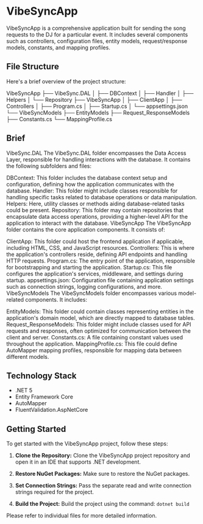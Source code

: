 # VibeSyncApp

VibeSyncApp is a comprehensive application built for sending the song requests to the DJ for a particular event. It includes several components such as controllers, configuration files, entity models, request/response models, constants, and mapping profiles.

## File Structure

Here's a brief overview of the project structure:

VibeSyncApp
├── VibeSync.DAL
│   ├── DBContext
│   ├── Handler
│   ├── Helpers
│   └── Repository
├── VibeSyncApp
│   ├── ClientApp
│   ├── Controllers
│   ├── Program.cs
│   ├── Startup.cs
│   └── appsettings.json
└── VibeSyncModels
    ├── EntityModels
    ├── Request_ResponseModels
    ├── Constants.cs
    └── MappingProfile.cs
## Brief
VibeSync.DAL
The VibeSync.DAL folder encompasses the Data Access Layer, responsible for handling interactions with the database. It contains the following subfolders and files:

DBContext: This folder includes the database context setup and configuration, defining how the application communicates with the database.
Handler: This folder might include classes responsible for handling specific tasks related to database operations or data manipulation.
Helpers: Here, utility classes or methods aiding database-related tasks could be present.
Repository: This folder may contain repositories that encapsulate data access operations, providing a higher-level API for the application to interact with the database.
VibeSyncApp
The VibeSyncApp folder contains the core application components. It consists of:

ClientApp: This folder could host the frontend application if applicable, including HTML, CSS, and JavaScript resources.
Controllers: This is where the application's controllers reside, defining API endpoints and handling HTTP requests.
Program.cs: The entry point of the application, responsible for bootstrapping and starting the application.
Startup.cs: This file configures the application's services, middleware, and settings during startup.
appsettings.json: Configuration file containing application settings such as connection strings, logging configurations, and more.
VibeSyncModels
The VibeSyncModels folder encompasses various model-related components. It includes:

EntityModels: This folder could contain classes representing entities in the application's domain model, which are directly mapped to database tables.
Request_ResponseModels: This folder might include classes used for API requests and responses, often optimized for communication between the client and server.
Constants.cs: A file containing constant values used throughout the application.
MappingProfile.cs: This file could define AutoMapper mapping profiles, responsible for mapping data between different models.

## Technology Stack
- .NET 5
- Entity Framework Core 
- AutoMapper 
- FluentValidation.AspNetCore 

## Getting Started

To get started with the VibeSyncApp project, follow these steps:

1. **Clone the Repository:** Clone the VibeSyncApp project repository and open it in an IDE that supports .NET development.

2. **Restore NuGet Packages:** Make sure to restore the NuGet packages.

3. **Set Connection Strings:** Pass the separate read and write connection strings required for the project.

4. **Build the Project:** Build the project using the command: `dotnet build`

Please refer to individual files for more detailed information.
